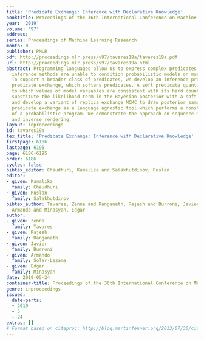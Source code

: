 ```yaml
---
title: 'Predicate Exchange: Inference with Declarative Knowledge'
booktitle: Proceedings of the 36th International Conference on Machine Learning
year: '2019'
volume: '97'
address: 
series: Proceedings of Machine Learning Research
month: 0
publisher: PMLR
pdf: http://proceedings.mlr.press/v97/tavares19a/tavares19a.pdf
url: http://proceedings.mlr.press/v97/tavares19a.html
abstract: Programming languages allow us to express complex predicates, but existing
  inference methods are unable to condition probabilistic models on most of them.
  To support a broader class of predicates, we develop an inference procedure called
  predicate exchange, which softens predicates. A soft predicate quantifies the extent
  to which values of model variables are consistent with its hard counterpart. We
  substitute the likelihood term in the Bayesian posterior with a soft predicate,
  and develop a variant of replica exchange MCMC to draw posterior samples. We implement
  predicate exchange as a language agnostic tool which performs a nonstandard execution
  of a probabilistic program. We demonstrate the approach on sequence models of health
  and inverse rendering.
layout: inproceedings
id: tavares19a
tex_title: 'Predicate Exchange: Inference with Declarative Knowledge'
firstpage: 6186
lastpage: 6195
page: 6186-6195
order: 6186
cycles: false
bibtex_editor: Chaudhuri, Kamalika and Salakhutdinov, Ruslan
editor:
- given: Kamalika
  family: Chaudhuri
- given: Ruslan
  family: Salakhutdinov
bibtex_author: Tavares, Zenna and Ranganath, Rajesh and Burroni, Javier and Solar-Lezama,
  Armando and Minasyan, Edgar
author:
- given: Zenna
  family: Tavares
- given: Rajesh
  family: Ranganath
- given: Javier
  family: Burroni
- given: Armando
  family: Solar-Lezama
- given: Edgar
  family: Minasyan
date: 2019-05-24
container-title: Proceedings of the 36th International Conference on Machine Learning
genre: inproceedings
issued:
  date-parts:
  - 2019
  - 5
  - 24
extras: []
# Format based on citeproc: http://blog.martinfenner.org/2013/07/30/citeproc-yaml-for-bibliographies/
---
```

